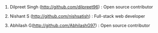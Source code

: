 1. Dilpreet Singh (http://github.com/dilpreet96) : Open source contributor

2. Nishant S (http://github.com/nishsatish) : Full-stack web developer

3. Abhilash G(http://github.com/AbhilashG97) : Open source contributor
